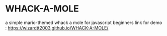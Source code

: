 # WHACK-A-MOLE
a simple 
mario-themed whack a mole for javascript beginners
link for demo : https://wizardtt2003.github.io/WHACK-A-MOLE/
